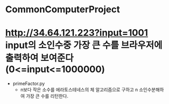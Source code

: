 # CommonComputerProject
http://34.64.121.223?input=1001    
input의 소인수중 가장 큰 수를 브라우저에 출력하여 보여준다(0<=input<=1000000)
=============================================================
* primeFactor.py  
  * n보다 작은 소수를  에라토스테네스의 체 알고리즘으로 구하고 n 소인수분해하여 가장 큰 수를 리턴한다.
